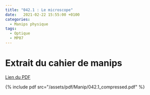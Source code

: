 ```yaml
---
title: "042.1 : Le microscope"
date:   2021-02-22 15:55:00 +0100
categories:
  - Manips physique
tags:
  - Optique
  - MP07
---
```


# Extrait du cahier de manips

[Lien du PDF](/assets/pdf/Manip/042.1_compressed.pdf)

{% include pdf src="/assets/pdf/Manip/042.1_compressed.pdf" %}
